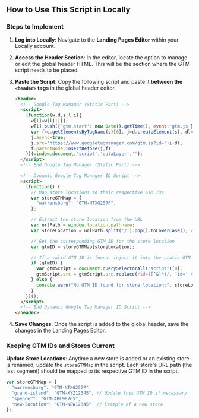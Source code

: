 ## How to Use This Script in Locally

### Steps to Implement

1. **Log into Locally**: Navigate to the **Landing Pages Editor** within your Locally account.
   
2. **Access the Header Section**: In the editor, locate the option to manage or edit the global header HTML. This will be the section where the GTM script needs to be placed.

3. **Paste the Script**: Copy the following script and paste it **between the `<header>` tags** in the global header editor.

   ```html
   <header>
     <!-- Google Tag Manager (Static Part) -->
     <script>
       (function(w,d,s,l,i){
         w[l]=w[l]||[];
         w[l].push({'gtm.start': new Date().getTime(), event:'gtm.js'});
         var f=d.getElementsByTagName(s)[0], j=d.createElement(s), dl=l!='dataLayer'?'&l='+l:'';
         j.async=true; 
         j.src='https://www.googletagmanager.com/gtm.js?id='+i+dl;
         f.parentNode.insertBefore(j,f);
       })(window,document,'script','dataLayer','');
     </script>
     <!-- End Google Tag Manager (Static Part) -->

     <!-- Dynamic Google Tag Manager ID Script -->
     <script>
       (function() {
         // Map store locations to their respective GTM IDs
         var storeGTMMap = {
           "warrensburg": "GTM-NTXG257P",
         };

         // Extract the store location from the URL
         var urlPath = window.location.pathname;
         var storeLocation = urlPath.split('/').pop().toLowerCase(); // Extract last part of URL and lowercase it

         // Get the corresponding GTM ID for the store location
         var gtmID = storeGTMMap[storeLocation];

         // If a valid GTM ID is found, inject it into the static GTM script
         if (gtmID) {
           var gtmScript = document.querySelectorAll("script")[0];
           gtmScript.src = gtmScript.src.replace(/id=([^&]*)/, 'id=' + gtmID);
         } else {
           console.warn("No GTM ID found for store location:", storeLocation);
         }
       })();
     </script>
     <!-- End Dynamic Google Tag Manager ID Script -->
   </header>
   
3. **Save Changes**: Once the script is added to the global header, save the changes in the Landing Pages Editor.

### Keeping GTM IDs and Stores Current
**Update Store Locations**: Anytime a new store is added or an existing store is renamed, update the `storeGTMMap` in the script. Each store's URL path (the last segment) should be mapped to its respective GTM ID in the script.
   
   ```js
   var storeGTMMap = {
     "warrensburg": "GTM-NTXG257P",
     "grand-island": "GTM-XYZ12345", // Update this GTM ID if necessary
     "spencer": "GTM-ABC98765",
     "new-location": "GTM-NEW12345"  // Example of a new store
   };
